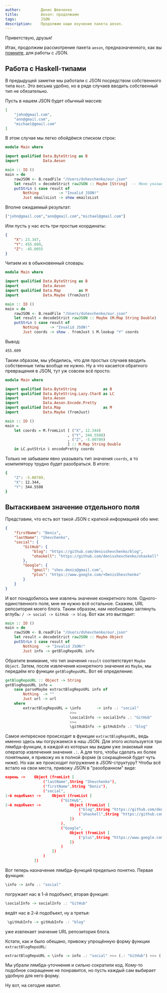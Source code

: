 ```yaml
---
author:         Денис Шевченко
title:          Aeson: продолжаем
tags:           JSON
description:    Продолжим наше изучение пакета aeson.
---
```


Приветствую, друзья!

Итак, продолжим рассмотрение пакета `aeson`, предназначенного, как вы [помните](http://ruhaskell.org/posts/packages/2015/02/03/aeson-hello-world.html), для работы с JSON.

## Работа с Haskell-типами

В предыдущей заметке мы работали с JSON посредством собственного типа `Host`. Это весьма удобно, но в ряде случаев вводить собственный тип не обязательно.

Пусть в нашем JSON будет обычный массив:

```json
[
    "john@gmail.com",
    "ann@gmail.com",
    "michael@gmail.com"
]
```

В этом случае мы легко обойдёмся списком строк:

```haskell
module Main where

import qualified Data.ByteString as B
import           Data.Aeson

main :: IO ()
main = do
    rawJSON <- B.readFile "/Users/dshevchenko/our.json"
    let result = decodeStrict rawJSON :: Maybe [String]  -- Явно указываем тип...
    putStrLn $ case result of
        Nothing         -> "Invalid JSON!"
        Just emailsList -> show emailsList
```

Вполне ожидаемый результат:

```bash
["john@gmail.com","ann@gmail.com","michael@gmail.com"]
```

Или пусть у нас есть три простые координаты:

```json
{
    "X": 23.347,
    "Y": 455.609,
    "Z": -45.0055
}
```

Читаем их в обыкновенный словарь:

```haskell
module Main where

import qualified Data.ByteString as B
import           Data.Aeson
import qualified Data.Map        as M
import           Data.Maybe (fromJust)

main :: IO ()
main = do
    rawJSON <- B.readFile "/Users/dshevchenko/our.json"
    let result = decodeStrict rawJSON :: Maybe (M.Map String Double)
    putStrLn $ case result of
        Nothing     -> "Invalid JSON!"
        Just coords -> show . fromJust $ M.lookup "Y" coords
```

Вывод:

```bash
455.609
```

Таким образом, мы убедились, что для простых случаев вводить собственные типы вообще не нужно. Ну а что касается обратного превращения в JSON, тут уж совсем всё просто:

```haskell
module Main where

import qualified Data.ByteString            as B
import qualified Data.ByteString.Lazy.Char8 as LC
import           Data.Aeson
import           Data.Aeson.Encode.Pretty
import qualified Data.Map                   as M
import           Data.Maybe (fromJust)

main :: IO ()
main =
    let coords = M.fromList [ ("X", 12.344)
                            , ("Y", 344.5508)
                            , ("Z", -5.00789)
                            ] :: M.Map String Double
    in LC.putStrLn $ encodePretty coords
```

Только не забываем явно указывать тип значения `coords`, а то компилятору трудно будет разобраться. В итоге:

```bash
{
    "Z": -5.00789,
    "X": 12.344,
    "Y": 344.5508
}
```

## Вытаскиваем значение отдельного поля

Представим, что есть вот такой JSON с краткой информацией обо мне:

```json
{
    "firstName": "Denis",
    "lastName": "Shevchenko",
    "social": {
        "GitHub": {
            "blog": "https://github.com/denisshevchenko/blog",
            "ohaskell": "https://github.com/denisshevchenko/ohaskell"
        },
        "Google": {
            "gmail": "shev.denis@gmail.com",
            "plus": "https://www.google.com/+DenisShevchenko"
        }
    }
}
```

И вот понадобилось мне извлечь значение конкретного поля. Одного-единственного поля, мне не нужно всё остальное. Скажем, URL репозитория моего блога. Таким образом, нам необходимо заглянуть вглубь: `/ -> social -> GitHub -> blog`. Вот как это выглядит:

```haskell
main :: IO ()
main = do
    rawJSON <- B.readFile "/Users/dshevchenko/our.json"
    let result = decodeStrict rawJSON :: Maybe Object
    putStrLn $ case result of
        Nothing   -> "Invalid JSON!"
        Just info -> getBlogRepoURL info
```

Обратите внимание, что тип значения `result` соответствует `Maybe Object`. Затем, после извлечения конкретного значения из `Maybe`, мы передаём его функции `getBlogRepoURL`. Вот её определение:

```haskell
getBlogRepoURL :: Object -> String
getBlogRepoURL info =
    case parseMaybe extractBlogRepoURL info of
        Nothing  -> ""
        Just url -> url
    where
        extractBlogRepoURL = \info       -> info .: "social"
                             >>=
                             \socialInfo -> socialInfo .: "GitHub"
                             >>=
                             \gitHubInfo -> gitHubInfo .: "blog"
```

Самое интересное происходит в функции `extractBlogRepoURL`, ведь именно здесь мы погружаемся в наш JSON. Для этого используется три лямбда-функции, в каждой из которых мы видим уже знакомый нам оператор извлечения значения `.:`. А для того, чтобы сделать их более понятными, я привожу их в полной форме (в сокращённой будет чуть ниже). Но как же происходит погружение в JSON-структуру? Чтобы всё встало на свои места, привожу JSON в "разобранном" виде:

```json
корень ->    Object (fromList [
                 ("lastName",String "Shevchenko"),
                 ("firstName",String "Denis"),
                 ("social",
1-й подобъект ->     Object (fromList [
                         ("GitHub",
2-й подобъект ->             Object (fromList [
                                 ("blog",String "https://github.com/denisshevchenko/blog"),
                                 ("ohaskell",String "https://github.com/denisshevchenko/ohaskell")
                             ])
                         ),
                         ("Google",
                             Object (fromList [
                                 ("plus",String "https://www.google.com/+DenisShevchenko")
                             ])
                         )
                     ])
                 )
             ])
```

Вот теперь назначение лямбда-функций предельно понятно. Первая функция:

```haskell
\info -> info .: "social"
```

погружает нас в 1-й подобъект, вторая функция:

```haskell
\socialInfo -> socialInfo .: "GitHub"
```

ведёт нас в 2-й подобъект, ну а третья:

```haskell
 \gitHubInfo -> gitHubInfo .: "blog"
```

уже извлекает значение URL репозитория блога.

Кстати, как и было обещано, привожу упрощённую форму функции `extractBlogRepoURL`:

```haskell
extractBlogRepoURL = \info -> info .: "social" >>= (.: "GitHub") >>= (.: "blog")
```

Мы убрали лямбда-уточнения и сильно сократили код. Кому-то подобное сокращение не понравится, но пусть каждый сам выбирает удобную для него форму.

Ну вот, на сегодня хватит.

